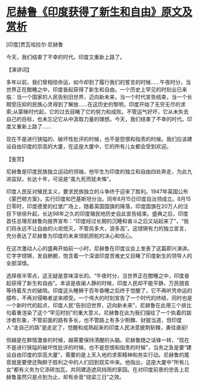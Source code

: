 # [尼赫鲁《印度获得了新生和自由》原文及赏析](https://www.vrrw.net/wx/14790.html)

[印度]贾瓦哈拉尔·尼赫鲁

今天，我们结束了不幸的时代。印度又重新上路了。

【演讲词】

多年以前，我们曾相信命运，如今却到了履行我们的誓言的时候……午夜时分，当世界正在酣睡之中，印度奋起获得了新生和自由。一个历史上罕见的时刻业已来临：当一个国家的人民告别旧世界，迈向新未来，当一个时代宣告结束，当一个长期受压抑的民族心灵得到了解放……在这历史的黎明，印度开始了无穷无尽的求索;从蒙昧时代起，它的过去目睹了它的努力和成败。不管运气好坏，它从未失去自己的目标，也未忘记它从中汲取力量的理想。今天，我们结束了不幸的时代。印度又重新上路了……

现在不是进行狭隘的、破坏性批评的时候，也不是怨恨和指责的时候。我们应该建设自由印度的崇高的大厦，在这座大厦中，它的所有儿女都会受到欢迎。



【鉴赏】

尼赫鲁是印度民族独立运动的领袖，他毕生为印度的独立和自由四处奔走，为此九进监狱，长达十年，可说是“虽九死而犹未悔”。

印度人民反对殖民主义，要求民族独立的斗争终于迎来了胜利。1947年英国公布《蒙巴顿方案》，实行印度和巴基斯坦分治。同年8月15日印度自治领成立。8月15日零时，印度德里的红堡广场上，随着英国国旗的降落，印度国旗在20万人的注目下徐徐升起，长达98年之久的印度殖民地历史自此宣告结束。盛典之后，印度首任总理尼赫鲁向报界宣布：“印度经过长期的沉睡和奋斗之后又站起来了”，“我们将永远不让自由的火炬熄灭，不管风多大，浪多高”。这铿锵有力的独立宣言，充分表达了尼赫鲁为印度的未来领航把舵的决心和信心。

在这次激动人心的盛典开始前一小时，尼赫鲁在印度议会上发表了这篇即兴演讲。它字字铿锵，发自肺腑，饱含着一个深谙印度苦难史又目睹了印度新生的领导人的全部深情。

选择夜半零点，这无疑是意味深长的。“午夜时分，当世界正在酣睡之中，印度奋起获得了新生和自由”。本该是夜阑人静的时候，印度人民却不能平静，万民翘首等待着东方的破晓。印度这头睡狮于百年昏睡之后终于觉醒了，它不再听凭命运的摆布，不再对侵略者逆来顺受。一个伟大的时刻宣告了一个时代的终结，同时也是一个新时代的起点，印度人民“告别旧世界，迈向新未来”，尼赫鲁在此用三个排比句着重渲染了这个“罕见时刻”的重大意义。尼赫鲁在此为我们描绘了一个执着的跋涉者形象，不管前面的路有多长，也不管路上有多少荆棘、豺狼当道，但印度人“走自己的路”是走定了，觉醒和成熟起来的印度人民决意披荆斩棘，勇往直前!

但越是在群情激奋的时候，越需要保持清醒的头脑。尼赫鲁随之话锋一转，“现在不是进行狭隘的破坏性批评的时候，也不是怨恨和指责的时候”，当务之急是要“建设自由印度的崇高大厦”，需要的是上天入地的求索精神和务实行动。尼赫鲁的尾音就是要使还陶醉于胜利之中的人们回到现实中来。他指出，这座大厦中“所有儿女”都有义务为它添砖加瓦，共同建造遮风挡雨的家园。在对印度前景的忠告上尼赫鲁虽然只是点到为止，却有余音“绕梁三日”之效。


